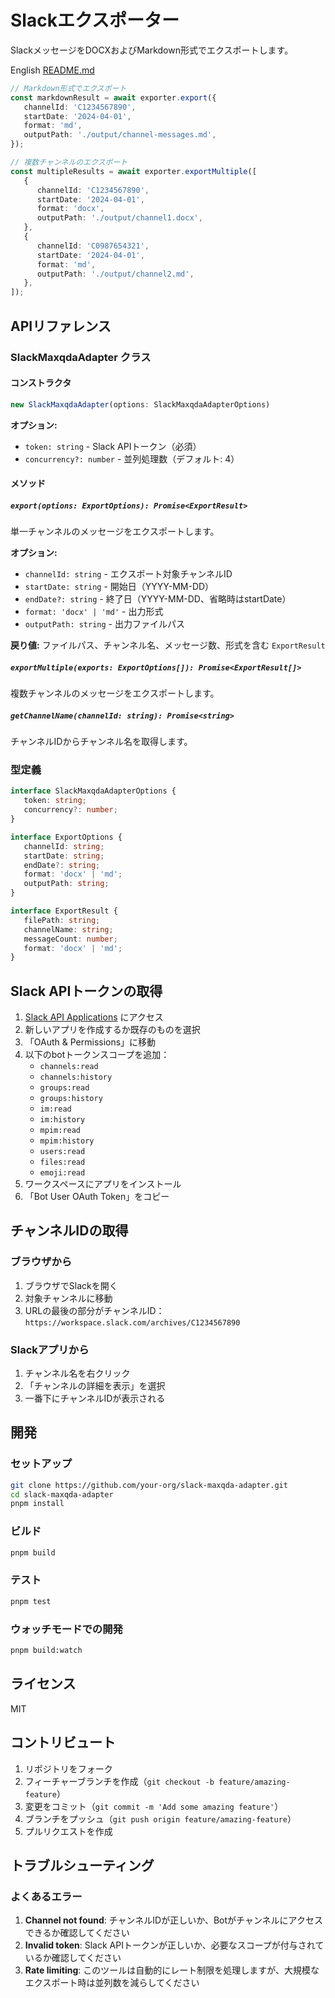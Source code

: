 
# Slackエクスポーター

SlackメッセージをDOCXおよびMarkdown形式でエクスポートします。

English [README.md](./README.md)


```typescript
// Markdown形式でエクスポート
const markdownResult = await exporter.export({
   channelId: 'C1234567890',
   startDate: '2024-04-01',
   format: 'md',
   outputPath: './output/channel-messages.md',
});

// 複数チャンネルのエクスポート
const multipleResults = await exporter.exportMultiple([
   {
      channelId: 'C1234567890',
      startDate: '2024-04-01',
      format: 'docx',
      outputPath: './output/channel1.docx',
   },
   {
      channelId: 'C0987654321',
      startDate: '2024-04-01',
      format: 'md',
      outputPath: './output/channel2.md',
   },
]);
```

## APIリファレンス

### SlackMaxqdaAdapter クラス

#### コンストラクタ

```typescript
new SlackMaxqdaAdapter(options: SlackMaxqdaAdapterOptions)
```

**オプション:**

- `token: string` - Slack APIトークン（必須）
- `concurrency?: number` - 並列処理数（デフォルト: 4）

#### メソッド

##### `export(options: ExportOptions): Promise<ExportResult>`

単一チャンネルのメッセージをエクスポートします。

**オプション:**

- `channelId: string` - エクスポート対象チャンネルID
- `startDate: string` - 開始日（YYYY-MM-DD）
- `endDate?: string` - 終了日（YYYY-MM-DD、省略時はstartDate）
- `format: 'docx' | 'md'` - 出力形式
- `outputPath: string` - 出力ファイルパス

**戻り値:** ファイルパス、チャンネル名、メッセージ数、形式を含む `ExportResult`

##### `exportMultiple(exports: ExportOptions[]): Promise<ExportResult[]>`

複数チャンネルのメッセージをエクスポートします。

##### `getChannelName(channelId: string): Promise<string>`

チャンネルIDからチャンネル名を取得します。

### 型定義

```typescript
interface SlackMaxqdaAdapterOptions {
   token: string;
   concurrency?: number;
}

interface ExportOptions {
   channelId: string;
   startDate: string;
   endDate?: string;
   format: 'docx' | 'md';
   outputPath: string;
}

interface ExportResult {
   filePath: string;
   channelName: string;
   messageCount: number;
   format: 'docx' | 'md';
}
```



## Slack APIトークンの取得

1. [Slack API Applications](https://api.slack.com/apps) にアクセス
2. 新しいアプリを作成するか既存のものを選択
3. 「OAuth & Permissions」に移動
4. 以下のbotトークンスコープを追加：
   - `channels:read`
   - `channels:history`
   - `groups:read`
   - `groups:history`
   - `im:read`
   - `im:history`
   - `mpim:read`
   - `mpim:history`
   - `users:read`
   - `files:read`
   - `emoji:read`
5. ワークスペースにアプリをインストール
6. 「Bot User OAuth Token」をコピー

## チャンネルIDの取得

### ブラウザから
1. ブラウザでSlackを開く
2. 対象チャンネルに移動
3. URLの最後の部分がチャンネルID：`https://workspace.slack.com/archives/C1234567890`

### Slackアプリから
1. チャンネル名を右クリック
2. 「チャンネルの詳細を表示」を選択
3. 一番下にチャンネルIDが表示される

## 開発

### セットアップ

```sh
git clone https://github.com/your-org/slack-maxqda-adapter.git
cd slack-maxqda-adapter
pnpm install
```

### ビルド

```sh
pnpm build
```

### テスト

```sh
pnpm test
```

### ウォッチモードでの開発

```sh
pnpm build:watch
```

## ライセンス

MIT

## コントリビュート

1. リポジトリをフォーク
2. フィーチャーブランチを作成（`git checkout -b feature/amazing-feature`）
3. 変更をコミット（`git commit -m 'Add some amazing feature'`）
4. ブランチをプッシュ（`git push origin feature/amazing-feature`）
5. プルリクエストを作成

## トラブルシューティング

### よくあるエラー

1. **Channel not found**: チャンネルIDが正しいか、Botがチャンネルにアクセスできるか確認してください
2. **Invalid token**: Slack APIトークンが正しいか、必要なスコープが付与されているか確認してください
3. **Rate limiting**: このツールは自動的にレート制限を処理しますが、大規模なエクスポート時は並列数を減らしてください
